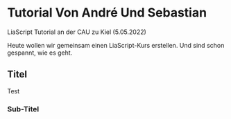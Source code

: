 # Tutorial Von André Und Sebastian


LiaScript Tutorial an der CAU zu Kiel (5.05.2022)

Heute wollen wir gemeinsam einen LiaScript-Kurs erstellen.
Und sind schon gespannt, wie es geht.

## Titel

Test

### Sub-Titel
